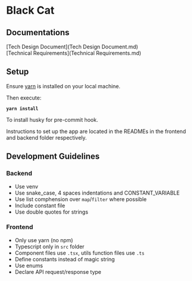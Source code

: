 # Black Cat

## Documentations

[Tech Design Document](Tech Design Document.md)<br />
[Technical Requirements](Technical Requirements.md)

## Setup

Ensure [yarn](https://yarnpkg.com/) is installed on your local machine.

Then execute:

**`yarn install`**

To install husky for pre-commit hook.

Instructions to set up the app are located in the READMEs in the frontend and backend folder respectively.

## Development Guidelines

### Backend

- Use venv
- Use snake_case, 4 spaces indentations and CONSTANT_VARIABLE
- Use list comphension over `map`/`filter` where possible
- Include constant file
- Use double quotes for strings

### Frontend

- Only use yarn (no npm)
- Typescript only in `src` folder
- Component files use `.tsx`, utils function files use `.ts`
- Define constants instead of magic string
- Use enums
- Declare API request/response type